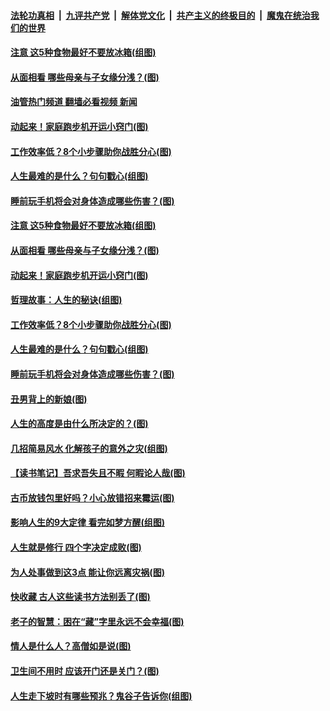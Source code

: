 ####  [法轮功真相](../../../../basic/blob/master/README.md?t=02191612) &nbsp;|&nbsp; [九评共产党](../../../../9ping.md/blob/master/README.md?t=02191612) &nbsp;|&nbsp; [解体党文化](../../../../jtdwh.md/blob/master/README.md?t=02191612)  &nbsp;|&nbsp; [共产主义的终极目的](../../../../gczydzjmd.md/blob/master/README.md?t=02191612) &nbsp;|&nbsp; [魔鬼在统治我们的世界](../../../../mgztzwmdsj.md/blob/master/README.md?t=02191612) 

#### [注意 这5种食物最好不要放冰箱(组图)](../pages/p8/1029043.md?t=02191612) 

#### [从面相看 哪些母亲与子女缘分浅？(图)](../pages/p8/1029246.md?t=02191612) 

#### [油管热门频道 翻墙必看视频 新闻](http://129.146.143.75:81/youtube.html?02191612)

#### [动起来！家庭跑步机开运小窍门(图)](../pages/p8/1029138.md?t=02191612) 

#### [工作效率低？8个小步骤助你战胜分心(图)](../pages/p8/1029167.md?t=02191612) 

#### [人生最难的是什么？句句戳心(组图)](../pages/p8/1029075.md?t=02191612) 

#### [睡前玩手机将会对身体造成哪些伤害？(图)](../pages/p8/1028871.md?t=02191612) 

#### [注意 这5种食物最好不要放冰箱(组图)](../pages/p8/1029043.md?t=02191612) 

#### [从面相看 哪些母亲与子女缘分浅？(图)](../pages/p8/1029246.md?t=02191612) 

#### [动起来！家庭跑步机开运小窍门(图)](../pages/p8/1029138.md?t=02191612) 

#### [哲理故事：人生的秘诀(组图)](../pages/p8/1029077.md?t=02191612) 

#### [工作效率低？8个小步骤助你战胜分心(图)](../pages/p8/1029167.md?t=02191612) 

#### [人生最难的是什么？句句戳心(组图)](../pages/p8/1029075.md?t=02191612) 

#### [睡前玩手机将会对身体造成哪些伤害？(图)](../pages/p8/1028871.md?t=02191612) 

#### [丑男背上的新娘(图)](../pages/p8/1029079.md?t=02191612) 

#### [人生的高度是由什么所决定的？(图)](../pages/p8/1028825.md?t=02191612) 

#### [几招简易风水 化解孩子的意外之灾(组图)](../pages/p8/1029076.md?t=02191612) 

#### [【读书笔记】吾求吾失且不暇 何暇论人哉(图)](../pages/p8/1027753.md?t=02191612) 

#### [古币放钱包里好吗？小心放错招来霉运(图)](../pages/p8/1029061.md?t=02191612) 

#### [影响人生的9大定律 看完如梦方醒(组图)](../pages/p8/1028881.md?t=02191612) 

#### [人生就是修行 四个字决定成败(图)](../pages/p8/1028793.md?t=02191612) 

#### [为人处事做到这3点 能让你远离灾祸(图)](../pages/p8/1028852.md?t=02191612) 

#### [快收藏 古人这些读书方法别丢了(图)](../pages/p8/1028855.md?t=02191612) 

#### [老子的智慧：困在“藏”字里永远不会幸福(图)](../pages/p8/1028792.md?t=02191612) 

#### [情人是什么人？高僧如是说(图)](../pages/p8/1028923.md?t=02191612) 

#### [卫生间不用时 应该开门还是关门？(图)](../pages/p8/1028828.md?t=02191612) 

#### [人生走下坡时有哪些预兆？鬼谷子告诉你(组图)](../pages/p8/1028791.md?t=02191612) 

<img src='http://gfw-breaker.win/goodnews/indexes/p8.md' width='0px' height='0px'/>

